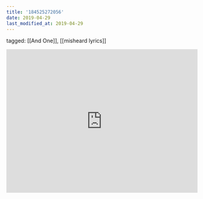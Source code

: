 ```yaml
---
title: '184525272056'
date: 2019-04-29
last_modified_at: 2019-04-29
---
```

tagged: [[And One]], [[misheard lyrics]]
<iframe allow="accelerometer; autoplay; clipboard-write; encrypted-media; gyroscope; picture-in-picture" allowfullscreen="" frameborder="0" height="375" id="youtube_iframe" src="https://www.youtube.com/embed/ipjoWz6toLY?feature=oembed&amp;enablejsapi=1&amp;origin=https://safe.txmblr.com&amp;wmode=opaque" width="500"></iframe>